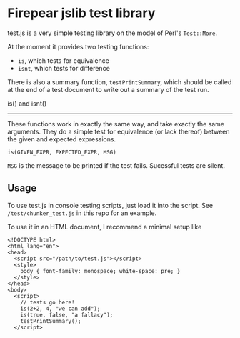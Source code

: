 Firepear jslib test library
===========================

test.js is a very simple testing library on the model of Perl's
`Test::More`.

At the moment it provides two testing functions:

* `is`, which tests for equivalence
* `isnt`, which tests for difference

There is also a summary function, `testPrintSummary`, which should be
called at the end of a test document to write out a summary of the
test run.

is() and isnt()

---------------

These functions work in exactly the same way, and take exactly the
same arguments. They do a simple test for equivalence (or lack
thereof) between the given and expected expressions.

```is(GIVEN_EXPR, EXPECTED_EXPR, MSG)```

`MSG` is the message to be printed if the test fails. Sucessful tests
are silent.


Usage
-----

To use test.js in console testing scripts, just load it into the
script. See `/test/chunker_test.js` in this repo for an example.

To use it in an HTML document, I recommend a minimal setup like

```
<!DOCTYPE html>
<html lang="en">
<head>
  <script src="/path/to/test.js"></script>
  <style>
    body { font-family: monospace; white-space: pre; }
  </style>
</head>
<body>
  <script>
    // tests go here!
    is(2+2, 4, "we can add");
    is(true, false, "a fallacy");
    testPrintSummary();
  </script>
```